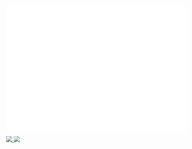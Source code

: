 <div style="float: left; margin-right: 18px">

<a href="https://codeforces.com/profile/jbhus">
  <img src="https://raw.githubusercontent.com/CodeCamper-Sub/cf-stats/main/output/light_card.svg" />
</a>

</div>
<div style="float: left; margin-top: 5px;">

<a href="https://atcoder.jp/users/jbhus" target="_blank" title="jbhus">
  <img src="https://img.shields.io/endpoint?url=https%3A%2F%2Fatcoder-badges.now.sh%2Fapi%2Fatcoder%2Fjson%2Fjbhus" />
</a>

<a href="https://solved.ac/gksrudtn99">
  <img src="http://mazassumnida.wtf/api/v2/generate_badge?boj=gksrudtn99" />
</a>

</div>